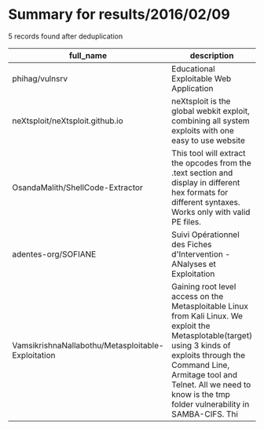 
# Summary for results/2016/02/09
    
5 records found after deduplication

| full_name | description | html_url | matched_list | matched_count | pushed_at | size | stargazers_count | language | forks_count |
|----------------------------------------------------|------------------------------------------------------------------------------------------------------------------------------------------------------------------------------------------------------------------------------------------------------------------|-----------------------------------------------------------------------|----------------|-----------------|---------------------------|--------|--------------------|------------|---------------|
| phihag/vulnsrv | Educational Exploitable Web Application | https://github.com/phihag/vulnsrv | ['exploit'] | 1 | 2016-02-09 22:50:25+00:00 | 138 | 19 | Python | 0 |
| neXtsploit/neXtsploit.github.io | neXtsploit is the global webkit exploit, combining all system exploits with one easy to use website | https://github.com/neXtsploit/neXtsploit.github.io | ['exploit'] | 1 | 2016-02-09 01:51:46+00:00 | 0 | 0 | | 0 |
| OsandaMalith/ShellCode-Extractor | This tool will extract the opcodes from the .text section and display in different hex formats for different syntaxes. Works only with valid PE files. | https://github.com/OsandaMalith/ShellCode-Extractor | ['shellcode'] | 1 | 2016-02-09 12:47:08+00:00 | 3 | 14 | nan | 6 |
| adentes-org/SOFIANE | Suivi Opérationnel des Fiches d'Intervention - ANalyses et Exploitation | https://github.com/adentes-org/SOFIANE | ['exploit'] | 1 | 2016-02-09 20:06:49+00:00 | 0 | 0 | | 0 |
| VamsikrishnaNallabothu/Metasploitable-Exploitation | Gaining root level access on the Metasploitable Linux from Kali Linux. We exploit the Metasplotable(target) using 3 kinds of exploits through the Command Line, Armitage tool and Telnet. All we need to know is the tmp folder vulnerability in SAMBA-CIFS. Thi | https://github.com/VamsikrishnaNallabothu/Metasploitable-Exploitation | ['exploit'] | 1 | 2016-02-09 21:03:20+00:00 | 0 | 0 | | 0 |

